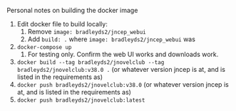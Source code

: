 Personal notes on building the docker image
1. Edit docker file to build locally:
   1. Remove `image: bradleyds2/jncep_webui`
   2. Add `build: .` where `image: bradleyds2/jncep_webui` was
2. `docker-compose up`
   1. For testing only. Confirm the web UI works and downloads work. 
3. `docker build --tag bradleyds2/jnovelclub --tag bradleyds2/jnovelclub:v38.0 .`  (or whatever version jncep is at, and is listed in the requirements as)
4. `docker push bradleyds2/jnovelclub:v38.0`  (or whatever version jncep is at, and is listed in the requirements as)
5. `docker push bradleyds2/jnovelclub:latest`